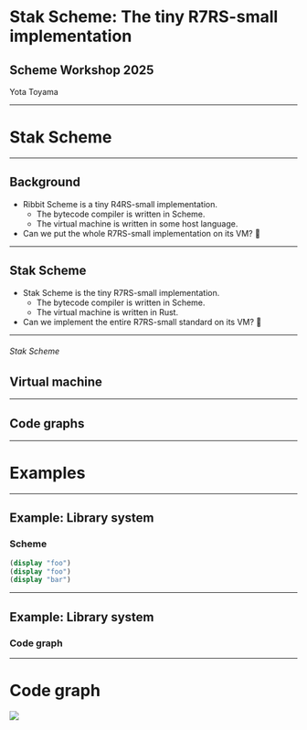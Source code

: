 # Stak Scheme: The tiny R7RS-small implementation

## Scheme Workshop 2025

Yota Toyama

---

# Stak Scheme

---

## Background

- Ribbit Scheme is a tiny R4RS-small implementation.
  - The bytecode compiler is written in Scheme.
  - The virtual machine is written in some host language.
- Can we put the whole R7RS-small implementation on its VM? 🤔

---

## Stak Scheme

- Stak Scheme is the tiny R7RS-small implementation.
  - The bytecode compiler is written in Scheme.
  - The virtual machine is written in Rust.
- Can we implement the entire R7RS-small standard on its VM? 🤔

---

###### Stak Scheme

## Virtual machine

---

## Code graphs

---

# Examples

---

## Example: Library system

### Scheme

```scheme
(display "foo")
(display "foo")
(display "bar")
```

---

## Example: Library system

### Code graph

---

# Code graph

![](./fibonacci.svg)
